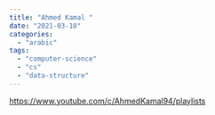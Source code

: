 ```yaml
---
title: "Ahmed Kamal "
date: "2021-03-10"
categories:
  - "arabic"
tags:
  - "computer-science"
  - "cs"
  - "data-structure"
---
```


https://www.youtube.com/c/AhmedKamal94/playlists
